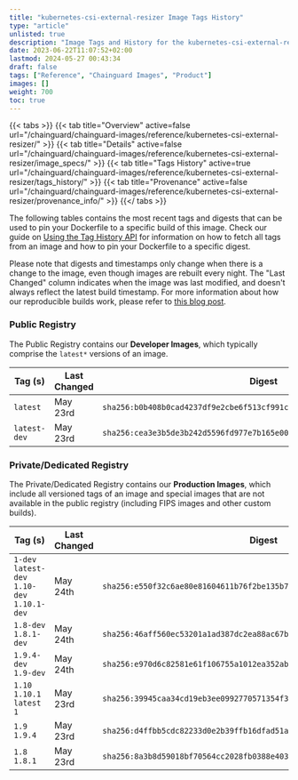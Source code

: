 ```yaml
---
title: "kubernetes-csi-external-resizer Image Tags History"
type: "article"
unlisted: true
description: "Image Tags and History for the kubernetes-csi-external-resizer Chainguard Image"
date: 2023-06-22T11:07:52+02:00
lastmod: 2024-05-27 00:43:34
draft: false
tags: ["Reference", "Chainguard Images", "Product"]
images: []
weight: 700
toc: true
---
```


{{< tabs >}}
{{< tab title="Overview" active=false url="/chainguard/chainguard-images/reference/kubernetes-csi-external-resizer/" >}}
{{< tab title="Details" active=false url="/chainguard/chainguard-images/reference/kubernetes-csi-external-resizer/image_specs/" >}}
{{< tab title="Tags History" active=true url="/chainguard/chainguard-images/reference/kubernetes-csi-external-resizer/tags_history/" >}}
{{< tab title="Provenance" active=false url="/chainguard/chainguard-images/reference/kubernetes-csi-external-resizer/provenance_info/" >}}
{{</ tabs >}}

The following tables contains the most recent tags and digests that can be used to pin your Dockerfile to a specific build of this image. Check our guide on [Using the Tag History API](/chainguard/chainguard-images/using-the-tag-history-api/) for information on how to fetch all tags from an image and how to pin your Dockerfile to a specific digest.

Please note that digests and timestamps only change when there is a change to the image, even though images are rebuilt every night. The "Last Changed" column indicates when the image was last modified, and doesn't always reflect the latest build timestamp. For more information about how our reproducible builds work, please refer to [this blog post](https://www.chainguard.dev/unchained/reproducing-chainguards-reproducible-image-builds).

### Public Registry
The Public Registry contains our **Developer Images**, which typically comprise the `latest*` versions of an image.

| Tag (s)       | Last Changed | Digest                                                                    |
|---------------|--------------|---------------------------------------------------------------------------|
|  `latest`     | May 23rd     | `sha256:b0b408b0cad4237df9e2cbe6f513cf991cae38f765a76aad2acedc59e408fd3a` |
|  `latest-dev` | May 23rd     | `sha256:cea3e3b5de3b242d5596fd977e7b165e00d1d92b0601cdb91ac2054d1c1a4130` |


### Private/Dedicated Registry
The Private/Dedicated Registry contains our **Production Images**, which include all versioned tags of an image and special images that are not available in the public registry (including FIPS images and other custom builds).

| Tag (s)                                       | Last Changed | Digest                                                                    |
|-----------------------------------------------|--------------|---------------------------------------------------------------------------|
|  `1-dev` `latest-dev` `1.10-dev` `1.10.1-dev` | May 24th     | `sha256:e550f32c6ae80e81604611b76f2be135b744d014df737a6cae6c5862ef55edc0` |
|  `1.8-dev` `1.8.1-dev`                        | May 24th     | `sha256:46aff560ec53201a1ad387dc2ea88ac67b3cca091f86aea665f74b0d6455a5ad` |
|  `1.9.4-dev` `1.9-dev`                        | May 24th     | `sha256:e970d6c82581e61f106755a1012ea352ab5027485355189c122535c5ec982877` |
|  `1.10` `1.10.1` `latest` `1`                 | May 23rd     | `sha256:39945caa34cd19eb3ee0992770571354f315c965eb7ee3bca2dd1194ae7bd210` |
|  `1.9` `1.9.4`                                | May 23rd     | `sha256:d4ffbb5cdc82233d0e2b39ffb16dfad51ac849e2b3009cd8875c5d2342b73271` |
|  `1.8` `1.8.1`                                | May 23rd     | `sha256:8a3b8d59018bf70564cc2028fb0388e4031839ddf696751ef1578b78e7a107fb` |


